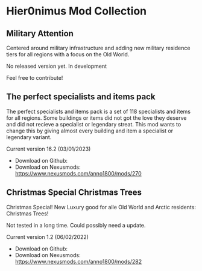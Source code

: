 # Hier0nimus Mod Collection

## Military Attention

Centered around military infrastructure and adding new military residence tiers for all regions with a focus on the Old World.

No released version yet. In development

Feel free to contribute!

## The perfect specialists and items pack

The perfect specialists and items pack is a set of 118 specialists and items for all regions. Some buildings or items did not got the love they deserve and did not recieve a specialist or legendary streat. This mod wants to change this by giving almost every building and item a specialist or legendary variant.

Current version 16.2 (03/01/2023)
- Download on Github:
- Download on Nexusmods: https://www.nexusmods.com/anno1800/mods/270

## Christmas Special Christmas Trees

Christmas Special! New Luxury good for alle Old World and Arctic residents: Christmas Trees!

Not tested in a long time. Could possibly need a update.

Current version 1.2 (06/02/2022)
- Download on Github:
- Download on Nexusmods: https://www.nexusmods.com/anno1800/mods/282
